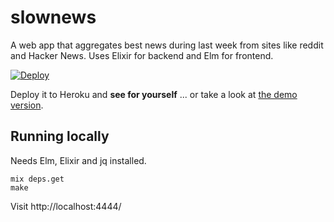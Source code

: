 # slownews

A web app that aggregates best news during last week from sites like reddit and Hacker News. Uses Elixir for backend and Elm for frontend. 

[![Deploy](https://www.herokucdn.com/deploy/button.svg)](https://heroku.com/deploy)

Deploy it to Heroku and **see for yourself** ... or take a look at [the demo version](http://slownews-demo.herokuapp.com/).

## Running locally

Needs Elm, Elixir and jq installed.

```
mix deps.get
make
```

Visit http://localhost:4444/
